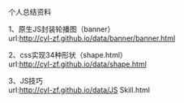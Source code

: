 
个人总结资料

1、原生JS封装轮播图（banner）<br/>
url:http://cyl-zf.github.io/data/banner/banner.html

2、css实现34种形状（shape.html）<br/>
url:http://cyl-zf.github.io/data/shape.html

3、JS技巧<br/>
url:http://cyl-zf.github.io/data/JS Skill.html